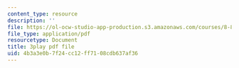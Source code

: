 ```yaml
---
content_type: resource
description: ''
file: https://ol-ocw-studio-app-production.s3.amazonaws.com/courses/8-851-effective-field-theory-spring-2013/4b3a3e0b7f24cc12ff7108cdb637af36_zqOoSBbcack.pdf
file_type: application/pdf
resourcetype: Document
title: 3play pdf file
uid: 4b3a3e0b-7f24-cc12-ff71-08cdb637af36
---
```


